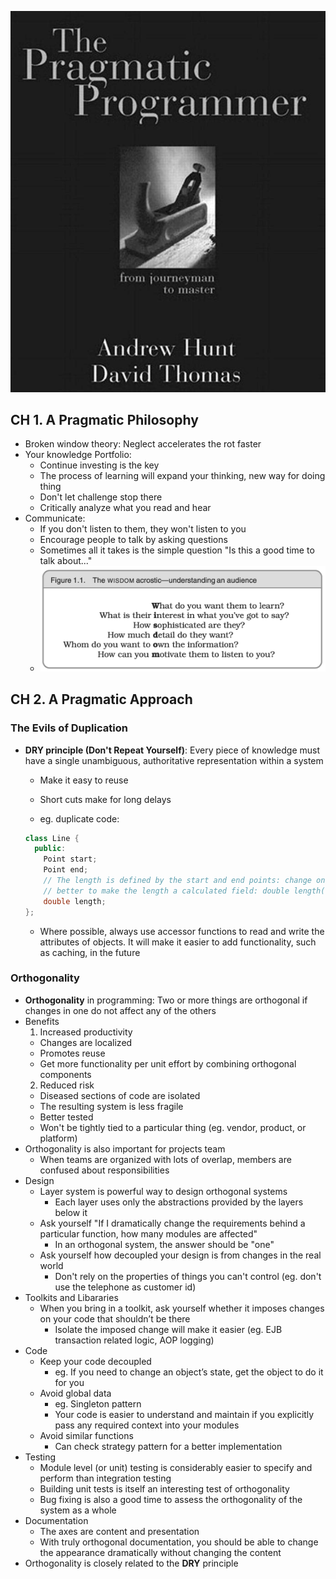 ![](/assets/the-progmatic-programmer/preface_the_pragmatic_programmer.png)

## CH 1. A Pragmatic Philosophy

- Broken window theory: Neglect accelerates the rot faster
- Your knowledge Portfolio:
  - Continue investing is the key
  - The process of learning will expand your thinking, new way for doing thing
  - Don't let challenge stop there
  - Critically analyze what you read and hear
- Communicate:
  - If you don't listen to them, they won't listen to you
  - Encourage people to talk by asking questions
  - Sometimes all it takes is the simple question "Is this a good time to talk about..."
  - ![](./assets/the-progmatic-programmer/wisdom_acrostic_understanding_an_audience.png)

## CH 2. A Pragmatic Approach

### The Evils of Duplication

- **DRY principle (Don't Repeat Yourself)**: Every piece of knowledge must have a single unambiguous, authoritative representation within a system
  - Make it easy to reuse
  - Short cuts make for long delays

  - eg. duplicate code:

  ```cpp
  class Line {
    public:
      Point start;
      Point end;
      // The length is defined by the start and end points: change one of the points and the length changes
      // better to make the length a calculated field: double length() { return start.distanceTo(end); }
      double length;
  };
  ```
  - Where possible, always use accessor functions to read and write the attributes of objects. It will make it easier to add functionality, such as caching, in the future

### Orthogonality

- **Orthogonality** in programming: Two or more things are orthogonal if changes in one do not affect any of the others
- Benefits
  1. Increased productivity
    - Changes are localized
    - Promotes reuse
    - Get more functionality per unit effort by combining orthogonal components
  2. Reduced risk
    - Diseased sections of code are isolated
    - The resulting system is less fragile
    - Better tested
    - Won't be tightly tied to a particular thing (eg. vendor, product, or platform)
- Orthogonality is also important for projects team
  - When teams are organized with lots of overlap, members are confused about responsibilities
- Design
  - Layer system is powerful way to design orthogonal systems
    - Each layer uses only the abstractions provided by the layers below it
  - Ask yourself "If I dramatically change the requirements behind a particular function, how many modules are affected"
    - In an orthogonal system, the answer should be "one"
  - Ask yourself how decoupled your design is from changes in the real world
    - Don't rely on the properties of things you can't control (eg. don't use the telephone as customer id)
- Toolkits and Libararies
  - When you bring in a toolkit, ask yourself whether it imposes changes on your code that shouldn’t be there
    - Isolate the imposed change will make it easier (eg. EJB transaction related logic, AOP logging)
- Code
  - Keep your code decoupled
    - eg. If you need to change an object’s state, get the object to do it for you
  - Avoid global data
    - eg. Singleton pattern
    - Your code is easier to understand and maintain if you explicitly pass any required context into your modules
  - Avoid similar functions
    - Can check strategy pattern for a better implementation
- Testing
  - Module level (or unit) testing is considerably easier to specify and perform than integration testing
  - Building unit tests is itself an interesting test of orthogonality
  - Bug fixing is also a good time to assess the orthogonality of the system as a whole
- Documentation
  - The axes are content and presentation
  - With truly orthogonal documentation, you should be able to change the appearance dramatically without changing the content
- Orthogonality is closely related to the **DRY** principle